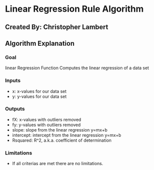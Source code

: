 # Linear Regression Rule Algorithm

## Created By: Christopher Lambert

## Algorithm Explanation

### Goal 
linear Regression Function Computes the linear regression of a data set

### Inputs
- x: x-values for our data set
- y: y-values for our data set

### Outputs
- fX: x-values with outliers removed
- fy: y-values with outliers removed
- slope: slope from the linear regression y=mx+b
- intercept: intercept from the linear regression y=mx+b
- Rsquared: R^2, a.k.a. coefficient of determination

### Limitations
- If all criterias are met there are no limitations.
